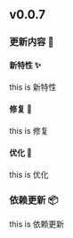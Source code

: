 ## v0.0.7

### 更新内容 🎉

#### 新特性 ✨

this is 新特性

#### 修复 🐛

this is 修复

#### 优化 📝

this is 优化

### 依赖更新 📦

this is 依赖更新